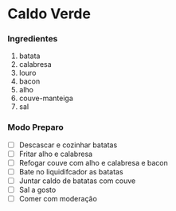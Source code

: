 # Caldo Verde

### Ingredientes

1. batata
2. calabresa
3. louro
4. bacon
5. alho
6. couve-manteiga
7. sal



### Modo Preparo

- [ ] Descascar e cozinhar batatas
- [ ] Fritar alho e calabresa
- [ ] Refogar couve com alho e calabresa e bacon
- [ ] Bate no liquidifcador as batatas
- [ ] Juntar caldo de batatas com couve 
- [ ] Sal a gosto
- [ ] Comer com moderação